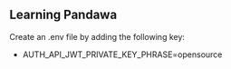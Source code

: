 ## Learning Pandawa

Create an .env file by adding the following key:

- AUTH_API_JWT_PRIVATE_KEY_PHRASE=opensource
